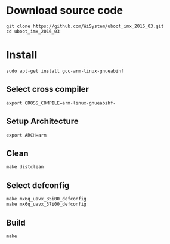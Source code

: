 # Download source code
    git clone https://github.com/WiSystem/uboot_imx_2016_03.git
    cd uboot_imx_2016_03

# Install 
    sudo apt-get install gcc-arm-linux-gnueabihf

## Select cross compiler
    export CROSS_COMPILE=arm-linux-gnueabihf-
	
## Setup Architecture
    export ARCH=arm

## Clean 
    make distclean
	
## Select defconfig
    make mx6q_uavx_35i00_defconfig
    make mx6q_uavx_37i00_defconfig

## Build 
    make
    
    
